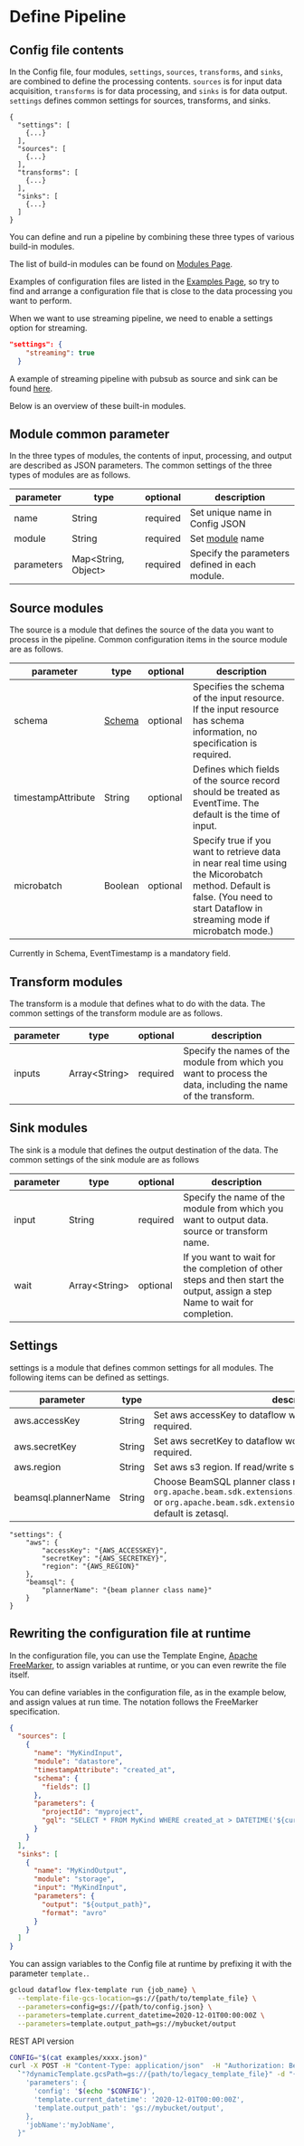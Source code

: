 # Define Pipeline

## Config file contents

In the Config file, four modules, `settings`, `sources`, `transforms`, and `sinks`, are combined to define the processing contents.
`sources` is for input data acquisition, `transforms` is for data processing, and `sinks` is for data output.
`settings` defines common settings for sources, transforms, and sinks.

```JSON:config
{
  "settings": [
    {...}
  ],
  "sources": [
    {...}
  ],
  "transforms": [
    {...}
  ],
  "sinks": [
    {...}
  ]
}
```

You can define and run a pipeline by combining these three types of various build-in modules.

The list of build-in modules can be found on [Modules Page](module/README.md).

Examples of configuration files are listed in the [Examples Page](../../examples/README.md), so try to find and arrange a configuration file that is close to the data processing you want to perform. 

When we want to use streaming pipeline, we need to enable a settings option for streaming.
```JSON
"settings": {
    "streaming": true
  }
```
A example of streaming pipeline with pubsub as source and sink can be found [here](https://github.com/codechaitu/DataflowTemplate/blob/master/examples/streaming-pubsub-to-beamsql-to-pubsub.hjson).

Below is an overview of these built-in modules.

## Module common parameter

In the three types of modules, the contents of input, processing, and output are described as JSON parameters.
The common settings of the three types of modules are as follows.

| parameter | type | optional | description |
| --- | --- | --- | --- |
| name | String | required | Set unique name in Config JSON |
| module | String | required | Set [module](module/README.md) name |
| parameters | Map<String, Object\> | required | Specify the parameters defined in each module. |


## Source modules

The source is a module that defines the source of the data you want to process in the pipeline.
Common configuration items in the source module are as follows.

| parameter | type | optional | description |
| --- | --- | --- | --- |
| schema | [Schema](module/source/SCHEMA.md) | optional | Specifies the schema of the input resource. If the input resource has schema information, no specification is required. |
| timestampAttribute | String | optional | Defines which fields of the source record should be treated as EventTime. The default is the time of input. |
| microbatch | Boolean | optional | Specify true if you want to retrieve data in near real time using the Micorobatch method. Default is false. (You need to start Dataflow in streaming mode if microbatch mode.) |

Currently in Schema, EventTimestamp is a mandatory field.
## Transform modules

The transform is a module that defines what to do with the data.
The common settings of the transform module are as follows.

| parameter | type | optional | description |
| --- | --- | --- | --- |
| inputs | Array<String\> | required | Specify the names of the module from which you want to process the data, including the name of the transform. |


## Sink modules

The sink is a module that defines the output destination of the data.
The common settings of the sink module are as follows

| parameter | type | optional | description |
| --- | --- | --- | --- |
| input | String | required | Specify the name of the module from which you want to output data. source or transform name. |
| wait | Array<String\> | optional | If you want to wait for the completion of other steps and then start the output, assign a step Name to wait for completion. |

## Settings

settings is a module that defines common settings for all modules.
The following items can be defined as settings.

| parameter | type | description |
| --- | --- | --- |
| aws.accessKey | String | Set aws accessKey to dataflow worker use. If read/write s3, required. |
| aws.secretKey | String | Set aws secretKey to dataflow worker use. If read/write s3, required. |
| aws.region | String | Set aws s3 region. If read/write s3, required. |
| beamsql.plannerName | String | Choose BeamSQL planner class name. `org.apache.beam.sdk.extensions.sql.zetasql.ZetaSQLQueryPlanner` or `org.apache.beam.sdk.extensions.sql.impl.CalciteQueryPlanner`. default is zetasql. |


```JSON:settings
"settings": {
    "aws": {
        "accessKey": "{AWS_ACCESSKEY}",
        "secretKey": "{AWS_SECRETKEY}",
        "region": "{AWS_REGION}"
    },
    "beamsql": {
        "plannerName": "{beam planner class name}"
    }
}
```

## Rewriting the configuration file at runtime

In the configuration file, you can use the Template Engine, [Apache FreeMarker](https://freemarker.apache.org/), to assign variables at runtime, or you can even rewrite the file itself.

You can define variables in the configuration file, as in the example below, and assign values at run time.
The notation follows the FreeMarker specification.

```JSON
{
  "sources": [
    {
      "name": "MyKindInput",
      "module": "datastore",
      "timestampAttribute": "created_at",
      "schema": {
        "fields": []
      },
      "parameters": {
        "projectId": "myproject",
        "gql": "SELECT * FROM MyKind WHERE created_at > DATETIME('${current_datetime}')"
      }
    }
  ],
  "sinks": [
    {
      "name": "MyKindOutput",
      "module": "storage",
      "input": "MyKindInput",
      "parameters": {
        "output": "${output_path}",
        "format": "avro"
      }
    }
  ]
}
```

You can assign variables to the Config file at runtime by prefixing it with the parameter `template.`.

```sh
gcloud dataflow flex-template run {job_name} \
  --template-file-gcs-location=gs://{path/to/template_file} \
  --parameters=config=gs://{path/to/config.json} \
  --parameters=template.current_datetime=2020-12-01T00:00:00Z \
  --parameters=template.output_path=gs://mybucket/output
```

REST API version

```sh
CONFIG="$(cat examples/xxxx.json)"
curl -X POST -H "Content-Type: application/json"  -H "Authorization: Bearer $(gcloud auth print-access-token)" "https://dataflow.googleapis.com/v1b3/projects/${PROJECT_ID}/locations/${REGION}/templates:launch"`
  `"?dynamicTemplate.gcsPath=gs://{path/to/legacy_template_file}" -d "{
    'parameters': {
      'config': '$(echo "$CONFIG")',
      'template.current_datetime': '2020-12-01T00:00:00Z',
      'template.output_path': 'gs://mybucket/output',
    },
    'jobName':'myJobName',
  }"
```
